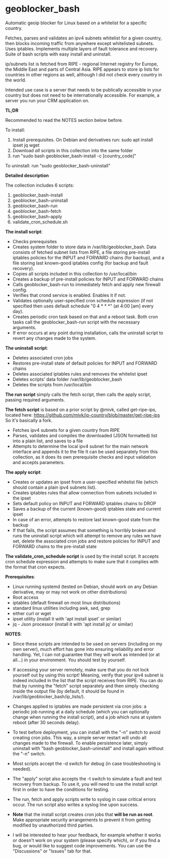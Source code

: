 # geoblocker_bash
Automatic geoip blocker for Linux based on a whitelist for a specific country.

Fetches, parses and validates an ipv4 subnets whitelist for a given country, then blocks incoming traffic from anywhere except whitelisted subnets. Uses iptables. Implements multiple layers of fault tolerance and recovery. Suite of bash scripts with easy install and uninstall.

ip/subnets list is fetched from RIPE - regional Internet registry for Europe, the Middle East and parts of Central Asia. RIPE appears to store ip lists for countries in other regions as well, although I did not check every country in the world.

Intended use case is a server that needs to be publically accessible in your country but does not need to be internationally accessible. For example, a server you run your CRM application on.

**TL;DR**

Recommended to read the NOTES section below before.

To install:
1) Install prerequisites. On Debian and derivatives run: sudo apt install ipset jq wget
2) Download *all* scripts in this collection into the same folder
3) run "sudo bash geoblocker_bash-install -c [country_code]"
 
 To uninstall:
 run "sudo geoblocker_bash-uninstall"

**Detailed description**

The collection includes 6 scripts:
1. geoblocker_bash-install
2. geoblocker_bash-uninstall
3. geoblocker_bash-run
4. geoblocker_bash-fetch
5. geoblocker_bash-apply
6. validate_cron_schedule.sh

**The install script**:
- Checks prerequisites
- Creates system folder to store data in /var/lib/geoblocker_bash. Data consists of fetched subnet lists from RIPE, a file storing pre-install iptables policies for the INPUT and FORWARD chains (for backup), and a file storing last known-good iptables config (for backup and fault recovery).
- Copies all scripts included in this collection to /usr/local/bin
- Creates a backup of pre-install policies for INPUT and FORWARD chains
- Calls geoblocker_bash-run to immediately fetch and apply new firewall config.
- Verifies that crond service is enabled. Enables it if not.
- Validates optionally user-specified cron schedule expression (if not specified then uses default schedule "0 4 * * *" (at 4:00 [am] every day).
- Creates periodic cron task based on that and a reboot task. Both cron tasks call the geoblocker_bash-run script with the necessary arguments.
- If error occurs at any point during installation, calls the uninstall script to revert any changes made to the system.

**The uninstall script**:
- Deletes associated cron jobs
- Restores pre-install state of default policies for INPUT and FORWARD chains
- Deletes associated iptables rules and removes the whitelist ipset
- Deletes scripts' data folder /var/lib/geoblocker_bash
- Deletes the scripts from /usr/local/bin

**The run script** simply calls the fetch script, then calls the apply script, passing required arguments.

**The fetch script** is based on a prior script by @mivk, called get-ripe-ips, located here:
https://github.com/mivk/ip-country/blob/master/get-ripe-ips
So it's basically a fork.
- Fetches ipv4 subnets for a given country from RIPE
- Parses, validates and compiles the downloaded (JSON formatted) list into a plain list, and saves to a file
- Attempts to determine the local ipv4 subnet for the main network interface and appends it to the file
It can be used separately from this collection, as it does its own prerequisite checks and input validation and accepts parameters.

**The apply script**:
- Creates or updates an ipset from a user-specified whitelist file (which should contain a plain ipv4 subnets list).
- Creates iptables rules that allow connection from subnets included in the ipset
- Sets default policy on INPUT and FORWARD iptables chains to DROP
- Saves a backup of the current (known-good) iptables state and current ipset
- In case of an error, attempts to restore last known-good state from the backup
- If that fails, the script assumes that something is horribly broken and runs the uninstall script which will attempt to remove any rules we have set, delete the associated cron jobs and restore policies for INPUT and FORWARD chains to the pre-install state

**The validate_cron_schedule script** is used by the install script. It accepts cron schedule expression and attempts to make sure that it complies with the format that cron expects.

**Prerequisites**:
- Linux running systemd (tested on Debian, should work on any Debian derivative, may or may not work on other distributions)
- Root access
- iptables (default firewall on most linux distributions)
- standard linux utilities including awk, sed, grep
- either curl or wget
- ipset utility (install it with 'apt install ipset' or similar)
- jq - Json processor (install it with 'apt install jq' or similar)

**NOTES**:

- Since these scripts are intended to be used on servers (including on my own server), much effort has gone into ensuring reliability and error handling. Yet, I can not guarantee that they will work as intended (or at all...) in your environment. You should test by yourself.

- If accessing your server remotely, make sure that you do not lock yourself out by using this script! Meaning, verify that your ipv4 subnet is indeed included in the list that the script receives from RIPE. You can do that by running the "fetch" script separately and then simply checking inside the output file (by default, it should be found in /var/lib/geoblocker_bash/ip_lists/).

- Changes applied to iptables are made persistent via cron jobs: a periodic job running at a daily schedule (which you can optionally change when running the install script), and a job which runs at system reboot (after 30 seconds delay).

- To test before deployment, you can install with the "-n" switch to avoid creating cron jobs. This way, a simple server restart will undo all changes made to the firewall. To enable persistence later, simply uninstall with "bash geoblocker_bash-uninstall" and install again without the "-n" switch.

- Most scripts accept the -d switch for debug (in case troubleshooting is needed).
- The "apply" script also accepts the -t switch to simulate a fault and test recovery from backup. To use it, you will need to use the install script first in order to have the conditions for testing.

- The run, fetch and apply scripts write to syslog in case critical errors occur. The run script also writes a syslog line upon success.

- **Note** that the install script creates cron jobs that **will be run as root**. Make appropriate security arrangements to prevent it from getting modified by unauthorized third parties.

- I will be interested to hear your feedback, for example whether it works or doesn't work on your system (please specify which), or if you find a bug, or would like to suggest code improvements. You can use the "Discussions" or "Issues" tab for that.
